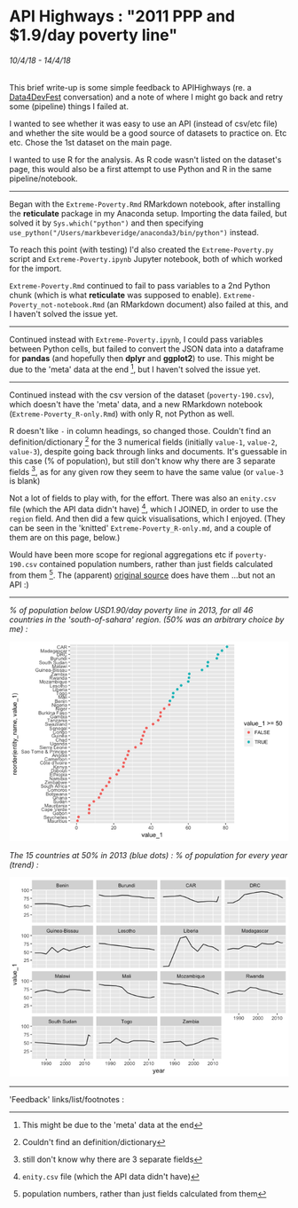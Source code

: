 # API Highways : "2011 PPP and $1.9/day poverty line"
###### 10/4/18 - 14/4/18

This brief write-up is some simple feedback to APIHighways (re. a [Data4DevFest](https://github.com/mbeveridge/Data4DevFest) conversation) and a note of where I might go back and retry some (pipeline) things I failed at.

I wanted to see whether it was easy to use an API (instead of csv/etc file) and whether the site would be a good source of datasets to practice on. Etc etc. Chose the 1st dataset on the main page.

I wanted to use R for the analysis. As R code wasn't listed on the dataset's page, this would also be a first attempt to use Python and R in the same pipeline/notebook. 

---

Began with the `Extreme-Poverty.Rmd` RMarkdown notebook, after installing the **reticulate** package in my Anaconda setup. Importing the data failed, but solved it by `Sys.which("python")` and then specifying `use_python("/Users/markbeveridge/anaconda3/bin/python")` instead.

To reach this point (with testing) I'd also created the `Extreme-Poverty.py` script and `Extreme-Poverty.ipynb` Jupyter notebook, both of which worked for the import.

`Extreme-Poverty.Rmd` continued to fail to pass variables to a 2nd Python chunk (which is what **reticulate** was supposed to enable). `Extreme-Poverty_not-notebook.Rmd` (an RMarkdown document) also failed at this, and I haven't solved the issue yet.

---

Continued instead with `Extreme-Poverty.ipynb`, I could pass variables between Python cells, but failed to convert the JSON data into a dataframe for **pandas** (and hopefully then **dplyr** and **ggplot2**) to use. This might be due to the 'meta' data at the end [^1], but I haven't solved the issue yet.

---

Continued instead with the csv version of the dataset (`poverty-190.csv`), which doesn't have the 'meta' data, and a new RMarkdown notebook (`Extreme-Poverty_R-only.Rmd`) with only R, not Python as well.

R doesn't like `-` in column headings, so changed those. Couldn't find an definition/dictionary [^2] for the 3 numerical fields (initially `value-1`, `value-2`, `value-3`), despite going back through links and documents. It's guessable in this case (% of population), but still don't know why there are 3 separate fields [^3], as for any given row they seem to have the same value (or `value-3` is blank)

Not a lot of fields to play with, for the effort. There was also an `enity.csv` file (which the API data didn't have) [^4], which I JOINED, in order to use the `region` field. And then did a few quick visualisations, which I enjoyed. (They can be seen in the 'knitted' `Extreme-Poverty_R-only.md`, and a couple of them are on this page, below.)

Would have been more scope for regional aggregations etc if `poverty-190.csv` contained population numbers, rather than just fields calculated from them [^5]. The (apparent) [original source](http://iresearch.worldbank.org/PovcalNet/povDuplicateWB.aspx) does have them ...but not an API :)

---

_% of population below USD1.90/day poverty line in 2013, for all 46 countries in the 'south-of-sahara' region. (50% was an arbitrary choice by me) :_

![south-of-sahara-1](./Extreme-Poverty_R-only_files/figure-markdown_github-ascii_identifiers/unnamed-chunk-6-1.png)

_The 15 countries at 50% in 2013 (blue dots) : % of population for every year (trend) :_

![south-of-sahara-2](./Extreme-Poverty_R-only_files/figure-markdown_github-ascii_identifiers/unnamed-chunk-8-1.png)

---

'Feedback' links/list/footnotes :

[^1]: This might be due to the 'meta' data at the end

[^2]: Couldn't find an definition/dictionary

[^3]: still don't know why there are 3 separate fields

[^4]: `enity.csv` file (which the API data didn't have)

[^5]: population numbers, rather than just fields calculated from them